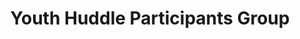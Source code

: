 ---
title: Youth Huddle Participants Group
redirect_to: https://www.facebook.com/groups/872553137442017
redirect_from: 
  - /YH23ParticipantsGroup
  - /yh23participantsgroup
---